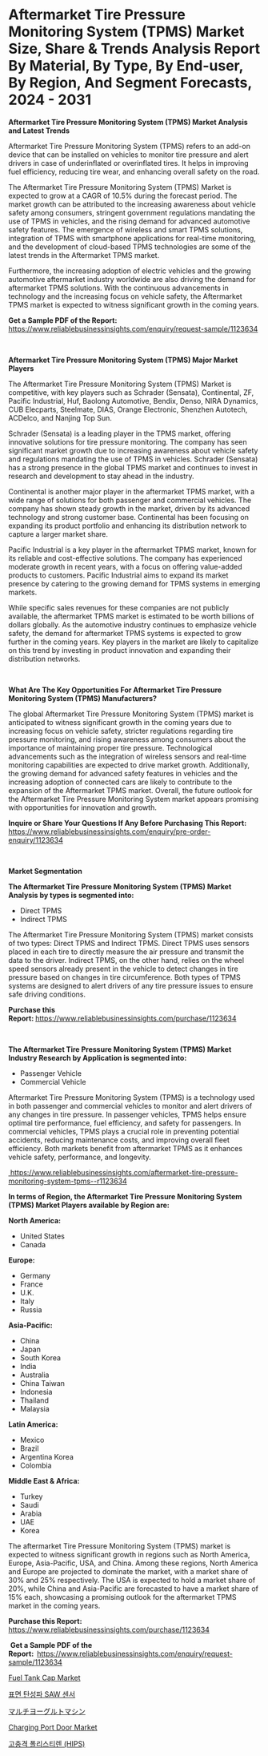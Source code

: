<p><h1>Aftermarket Tire Pressure Monitoring System (TPMS) Market Size, Share & Trends Analysis Report By Material, By Type, By End-user, By Region, And Segment Forecasts, 2024 - 2031</h1></p><p><strong>Aftermarket Tire Pressure Monitoring System (TPMS) Market Analysis and Latest Trends</strong></p>
<p><p>Aftermarket Tire Pressure Monitoring System (TPMS) refers to an add-on device that can be installed on vehicles to monitor tire pressure and alert drivers in case of underinflated or overinflated tires. It helps in improving fuel efficiency, reducing tire wear, and enhancing overall safety on the road.</p><p>The Aftermarket Tire Pressure Monitoring System (TPMS) Market is expected to grow at a CAGR of 10.5% during the forecast period. The market growth can be attributed to the increasing awareness about vehicle safety among consumers, stringent government regulations mandating the use of TPMS in vehicles, and the rising demand for advanced automotive safety features. The emergence of wireless and smart TPMS solutions, integration of TPMS with smartphone applications for real-time monitoring, and the development of cloud-based TPMS technologies are some of the latest trends in the Aftermarket TPMS market.</p><p>Furthermore, the increasing adoption of electric vehicles and the growing automotive aftermarket industry worldwide are also driving the demand for aftermarket TPMS solutions. With the continuous advancements in technology and the increasing focus on vehicle safety, the Aftermarket TPMS market is expected to witness significant growth in the coming years.</p></p>
<p><strong>Get a Sample PDF of the Report:&nbsp;</strong> <a href="https://www.reliablebusinessinsights.com/enquiry/request-sample/1123634">https://www.reliablebusinessinsights.com/enquiry/request-sample/1123634</a></p>
<p>&nbsp;</p>
<p><strong>Aftermarket Tire Pressure Monitoring System (TPMS) Major Market Players</strong></p>
<p><p>The Aftermarket Tire Pressure Monitoring System (TPMS) Market is competitive, with key players such as Schrader (Sensata), Continental, ZF, Pacific Industrial, Huf, Baolong Automotive, Bendix, Denso, NIRA Dynamics, CUB Elecparts, Steelmate, DIAS, Orange Electronic, Shenzhen Autotech, ACDelco, and Nanjing Top Sun.</p><p>Schrader (Sensata) is a leading player in the TPMS market, offering innovative solutions for tire pressure monitoring. The company has seen significant market growth due to increasing awareness about vehicle safety and regulations mandating the use of TPMS in vehicles. Schrader (Sensata) has a strong presence in the global TPMS market and continues to invest in research and development to stay ahead in the industry.</p><p>Continental is another major player in the aftermarket TPMS market, with a wide range of solutions for both passenger and commercial vehicles. The company has shown steady growth in the market, driven by its advanced technology and strong customer base. Continental has been focusing on expanding its product portfolio and enhancing its distribution network to capture a larger market share.</p><p>Pacific Industrial is a key player in the aftermarket TPMS market, known for its reliable and cost-effective solutions. The company has experienced moderate growth in recent years, with a focus on offering value-added products to customers. Pacific Industrial aims to expand its market presence by catering to the growing demand for TPMS systems in emerging markets.</p><p>While specific sales revenues for these companies are not publicly available, the aftermarket TPMS market is estimated to be worth billions of dollars globally. As the automotive industry continues to emphasize vehicle safety, the demand for aftermarket TPMS systems is expected to grow further in the coming years. Key players in the market are likely to capitalize on this trend by investing in product innovation and expanding their distribution networks.</p></p>
<p>&nbsp;</p>
<p><strong>What Are The Key Opportunities For Aftermarket Tire Pressure Monitoring System (TPMS) Manufacturers?</strong></p>
<p><p>The global Aftermarket Tire Pressure Monitoring System (TPMS) market is anticipated to witness significant growth in the coming years due to increasing focus on vehicle safety, stricter regulations regarding tire pressure monitoring, and rising awareness among consumers about the importance of maintaining proper tire pressure. Technological advancements such as the integration of wireless sensors and real-time monitoring capabilities are expected to drive market growth. Additionally, the growing demand for advanced safety features in vehicles and the increasing adoption of connected cars are likely to contribute to the expansion of the Aftermarket TPMS market. Overall, the future outlook for the Aftermarket Tire Pressure Monitoring System market appears promising with opportunities for innovation and growth.</p></p>
<p><strong>Inquire or Share Your Questions If Any Before Purchasing This Report:</strong> <a href="https://www.reliablebusinessinsights.com/enquiry/pre-order-enquiry/1123634">https://www.reliablebusinessinsights.com/enquiry/pre-order-enquiry/1123634</a></p>
<p>&nbsp;</p>
<p><strong>Market Segmentation</strong></p>
<p><strong>The Aftermarket Tire Pressure Monitoring System (TPMS) Market Analysis by types is segmented into:</strong></p>
<p><ul><li>Direct TPMS</li><li>Indirect TPMS</li></ul></p>
<p><p>The Aftermarket Tire Pressure Monitoring System (TPMS) market consists of two types: Direct TPMS and Indirect TPMS. Direct TPMS uses sensors placed in each tire to directly measure the air pressure and transmit the data to the driver. Indirect TPMS, on the other hand, relies on the wheel speed sensors already present in the vehicle to detect changes in tire pressure based on changes in tire circumference. Both types of TPMS systems are designed to alert drivers of any tire pressure issues to ensure safe driving conditions.</p></p>
<p><strong>Purchase this Report:&nbsp;</strong><a href="https://www.reliablebusinessinsights.com/purchase/1123634">https://www.reliablebusinessinsights.com/purchase/1123634</a></p>
<p>&nbsp;</p>
<p><strong>The Aftermarket Tire Pressure Monitoring System (TPMS) Market Industry Research by Application is segmented into:</strong></p>
<p><ul><li>Passenger Vehicle</li><li>Commercial Vehicle</li></ul></p>
<p><p>Aftermarket Tire Pressure Monitoring System (TPMS) is a technology used in both passenger and commercial vehicles to monitor and alert drivers of any changes in tire pressure. In passenger vehicles, TPMS helps ensure optimal tire performance, fuel efficiency, and safety for passengers. In commercial vehicles, TPMS plays a crucial role in preventing potential accidents, reducing maintenance costs, and improving overall fleet efficiency. Both markets benefit from aftermarket TPMS as it enhances vehicle safety, performance, and longevity.</p></p>
<p><a href="https://www.reliablebusinessinsights.com/aftermarket-tire-pressure-monitoring-system-tpms--r1123634">&nbsp;https://www.reliablebusinessinsights.com/aftermarket-tire-pressure-monitoring-system-tpms--r1123634</a></p>
<p><strong>In terms of Region, the Aftermarket Tire Pressure Monitoring System (TPMS) Market Players available by Region are:</strong></p>
<p>
    <p> <strong> North America: </strong>
        <ul>
            <li>United States</li>
            <li>Canada</li>
        </ul>
        </p> 
    <p> <strong> Europe: </strong>
        <ul>
            <li>Germany</li>
            <li>France</li>
            <li>U.K.</li>
            <li>Italy</li>
            <li>Russia</li>
        </ul>
        </p> 
    <p> <strong> Asia-Pacific: </strong>
        <ul>
            <li>China</li>
            <li>Japan</li>
            <li>South Korea</li>
            <li>India</li>
            <li>Australia</li>
            <li>China Taiwan</li>
            <li>Indonesia</li>
            <li>Thailand</li>
            <li>Malaysia</li>
        </ul>
        </p> 
    <p> <strong> Latin America: </strong>
        <ul>
            <li>Mexico</li>
            <li>Brazil</li>
            <li>Argentina Korea</li>
            <li>Colombia</li>
        </ul>
        </p> 
    <p> <strong> Middle East & Africa: </strong>
        <ul>
            <li>Turkey</li>
            <li>Saudi</li>
            <li>Arabia</li>
            <li>UAE</li>
            <li>Korea</li>
        </ul>
    </p>
    </p>
<p><p>The aftermarket Tire Pressure Monitoring System (TPMS) market is expected to witness significant growth in regions such as North America, Europe, Asia-Pacific, USA, and China. Among these regions, North America and Europe are projected to dominate the market, with a market share of 30% and 25% respectively. The USA is expected to hold a market share of 20%, while China and Asia-Pacific are forecasted to have a market share of 15% each, showcasing a promising outlook for the aftermarket TPMS market in the coming years.</p></p>
<p><strong>Purchase this Report: </strong><a href="https://www.reliablebusinessinsights.com/purchase/1123634">https://www.reliablebusinessinsights.com/purchase/1123634</a></p>
<p>&nbsp;<strong>Get a Sample PDF of the Report:&nbsp;&nbsp;</strong><a href="https://www.reliablebusinessinsights.com/enquiry/request-sample/1123634">https://www.reliablebusinessinsights.com/enquiry/request-sample/1123634</a></p>
<p><strong></strong></p>
<p><p><a href="https://github.com/SheilaBruen2023/Market-Research-Report-List-1/blob/main/fuel-tank-cap-market.md">Fuel Tank Cap Market</a></p><p><a href="https://medium.com/@mathieu.rico66/%EA%B8%80%EB%A1%9C%EB%B2%8C-%ED%99%9C%EB%8F%99-%ED%91%9C%EB%A9%B4-%ED%8C%8C%ED%98%95-saw-%EC%84%BC%EC%84%9C-%EC%8B%9C%EC%9E%A5%EC%9D%98-%EC%A2%85%ED%95%A9-%EB%B6%84%EC%84%9D-%EC%84%B1%EC%9E%A5-%EB%8F%99%ED%96%A5-%EB%B0%8F-%EC%8B%9C%EC%9E%A5-%EC%A0%84%EB%A7%9D-2024-2031-f080cf07bd39">표면 탄성파 SAW 센서</a></p><p><a href="https://github.com/AbigaleHuel/Market-Research-Report-List-1/blob/main/7346218128361.md">マルチヨーグルトマシン</a></p><p><a href="https://github.com/arionmp/Market-Research-Report-List-3/blob/main/charging-port-door-market.md">Charging Port Door Market</a></p><p><a href="https://github.com/bbbexter1/Market-Research-Report-List-1/blob/main/9758811115626.md">고충격 폴리스티렌 (HIPS)</a></p></p>